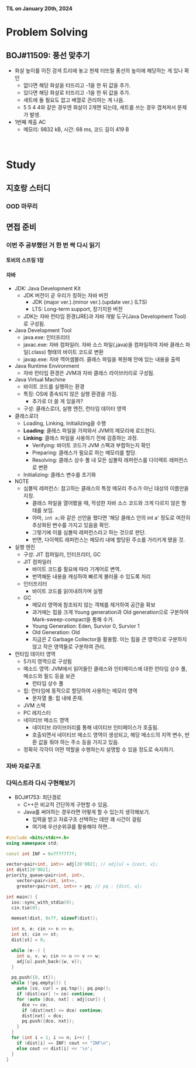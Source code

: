 **TIL on January 20th, 2024**

# Problem Solving
## BOJ#11509: 풍선 맞추기
* 화살 높이를 이진 검색 트리에 놓고 현재 터뜨릴 풍선의 높이에 해당하는 게 있나 확인
    - 없다면 해당 화살을 터뜨리고 -1을 한 뒤 값을 추가.
    - 있다면 해당 화살로 터뜨리고 -1을 한 뒤 값을 추가.
    - 세트에 둘 필요도 없고 배열로 관리하는 게 나음.
    - 5 5 4 4와 같은 경우엔 화살이 2개면 되는데, 세트를 쓰는 경우 겹쳐져서 문제가 발생.
* 1번째 제출 AC
    - 메모리: 9832 kB, 시간: 68 ms, 코드 길이 419 B

<br>

# Study
## 지호랑 스터디
### OOD 마무리

## 면접 준비
### 이번 주 공부했던 거 한 번 싹 다시 읽기
#### 토비의 스프링 1장


#### 자바
* JDK: Java Development Kit
    - JDK 버전이 곧 우리가 칭하는 자바 버전
        + JDK (major ver.).(minor ver.).(update ver.) (LTS)
        + LTS: Long-term support, 장기지원 버전
    - JDK는 자바 런타임 환경(JRE)과 자바 개발 도구(Java Development Tool)로 구성됨.
* Java Development Tool
    - java.exe: 인터프리터
    - javac.exe: 자바 컴파일러. 자바 소스 파일(.java)을 컴파일하여 자바 클래스 파일(.class) 형태의 바이트 코드로 변환
    - javap.exe: 자바 역어셈블러. 클래스 파일을 복원해 안에 있는 내용을 출력
* Java Runtime Environment
    - 자바 런타임 환경은 JVM과 자바 클래스 라이브러리로 구성됨.
* Java Virtual Machine
    - 바이트 코드를 실행하는 환경
    - 특징: OS에 종속되지 않은 실행 환경을 가짐.
        + 추가로 더 쓸 게 있을까?
    - 구성: 클래스로더, 실행 엔진, 런타임 데이터 영역
* 클래스로더
    - Loading, Linking, Initializing을 수행
    - **Loading**: 클래스 파일을 가져와서 JVM의 메모리에 로드한다.
    - **Linking**: 클래스 파일을 사용하기 전에 검증하는 과정.
        + Verifying: 바이트 코드가 JVM 스펙과 부합하는지 확인
        + Preparing: 클래스가 필요로 하는 메모리를 할당.
        + Resolving: 클래스 상수 풀 내 모든 심볼릭 레퍼런스를 다이렉트 레퍼런스로 변환
    - Initializing: 클래스 변수를 초기화
* NOTE
    - 심볼릭 레퍼런스: 참고하는 클래스의 특정 메모리 주소가 아닌 대상의 이름만을 지칭.
        + 클래스 파일을 열어봤을 때, 작성한 자바 소스 코드와 크게 다르지 않은 형태를 보임.
        + 아마, `int a;`와 같은 선언을 했다면 '해당 클래스 안의 int a' 정도로 여전히 추상화된 변수를 가지고 있음을 확인.
        + 그렇기에 이를 심볼릭 레퍼런스라고 하는 것으로 판단.
        + 반면, 다이렉트 레퍼런스는 메모리 내에 할당된 주소를 가리키게 됐을 것.
* 실행 엔진
    - 구성: JIT 컴파일러, 인터프리터, GC
    - JIT 컴파일러
        + 바이트 코드를 필요에 따라 기계어로 변역.
        + 번역해둔 내용을 캐싱하여 빠르게 불러올 수 있도록 처리
    - 인터프리터
        + 바이트 코드를 읽어내려가며 실행
    - GC
        + 메모리 영역에 참조되지 않는 객체를 제거하여 공간을 확보
        + 과거에는 힙을 크게 Young generation과 Old generation으로 구분하여 Mark-sweep-compact을 통해 수거.
        + Young Generation: Eden, Survior 0, Survior 1
        + Old Generation: Old
        + 지금은 Z Garbage Collector을 활용함. 이는 힙을 큰 영역으로 구분하지 않고 작은 영역들로 구분하여 관리.
* 런타임 데이터 영역
    - 5가지 영역으로 구성됨
    - 메소드 영역: JVM에서 읽어들인 클래스와 인터페이스에 대한 런타임 상수 풀, 메소드와 필드 등을 보관
        + 런타임 상수 풀
    - 힙: 런타임에 동적으로 할당하여 사용하는 메모리 영역
        + 문자열 풀: 힙 내에 존재.
    - JVM 스택
    - PC 레지스터
    - 네이티브 메소드 영역
        + 네이티브 라이브러리를 통해 네이티브 인터페이스가 호출됨.
        + 호출되면서 네이티브 메소드 영역이 생성되고, 해당 메소드의 지역 변수, 반환 값을 줘야 하는 주소 등을 가지고 있음.
    - 정확히 각각이 어떤 역할을 수행하는지 설명할 수 있을 정도로 숙지하기.

### 자바 자료구조

### 다익스트라 다시 구현해보기
* BOJ#1753: 최단경로
    - C++은 비교적 간단하게 구현할 수 있음.
    - Java를 써야하는 경우라면 어떻게 할 수 있는지 생각해보기.
        + 입력을 받고 자료구조 선택하는 데만 꽤 시간이 걸림
        + 여기에 우선순위큐를 활용해야 하면...

```cpp
#include <bits/stdc++.h>
using namespace std;

const int INF = 0x7f7f7f7f;

vector<pair<int, int>> adj[20'002]; // adj[u] = {cost, v};
int dist[20'002];
priority_queue<pair<int, int>,
    vector<pair<int, int>>,
    greater<pair<int, int>> > pq; // pq : {dist, u};

int main() {
  ios::sync_with_stdio(0);
  cin.tie(0);

  memset(dist, 0x7f, sizeof(dist));

  int n, e; cin >> n >> e;
  int st; cin >> st;
  dist[st] = 0;

  while (e--) {
    int u, v, w; cin >> u >> v >> w;
    adj[u].push_back({w, v});
  }

  pq.push({0, st});
  while (!pq.empty()) {
    auto [co, cur] = pq.top(); pq.pop();
    if (dist[cur] != co) continue;
    for (auto [dco, nxt] : adj[cur]) {
      dco += co;
      if (dist[nxt] <= dco) continue;
      dist[nxt] = dco;
      pq.push({dco, nxt});
    }
  }
  for (int i = 1; i <= n; i++) {
    if (dist[i] == INF) cout << "INF\n";
    else cout << dist[i] << '\n';
  }
}
```
